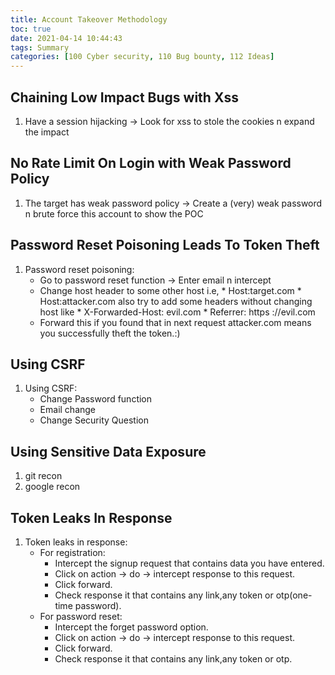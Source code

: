 ```yaml
---
title: Account Takeover Methodology
toc: true
date: 2021-04-14 10:44:43
tags: Summary
categories: [100 Cyber security, 110 Bug bounty, 112 Ideas]
---
```


## Chaining Low Impact Bugs with Xss

1. Have a session hijacking -> Look for xss to stole the cookies n expand the impact

## No Rate Limit On Login with Weak Password Policy

1. The target has weak password policy -> Create a (very) weak password n brute force this account to show the POC

## Password Reset Poisoning Leads To Token Theft

1. Password reset poisoning:
    * Go to password reset function -> Enter email n intercept
    * Change host header to some other host i.e,
          * Host:target.com
           * Host:attacker.com
also try to add some headers without changing host like
          * X-Forwarded-Host: evil.com
           * Referrer: https ://evil.com
    * Forward this if you found that in next request attacker.com means you successfully theft the token.:)

## Using CSRF

1. Using CSRF:
    * Change Password function
    * Email change
    * Change Security Question

## Using Sensitive Data Exposure

1. git recon
1. google recon

## Token Leaks In Response

1. Token leaks in response:
    * For registration:
        * Intercept the signup request that contains data you have entered.
        * Click on action -> do -> intercept response to this request.
        * Click forward.
        * Check response it that contains any link,any token or otp(one-time password).
    * For password reset:
        * Intercept the forget password option.
        * Click on action -> do -> intercept response to this request.
        * Click forward.
        * Check response it that contains any link,any token or otp.
